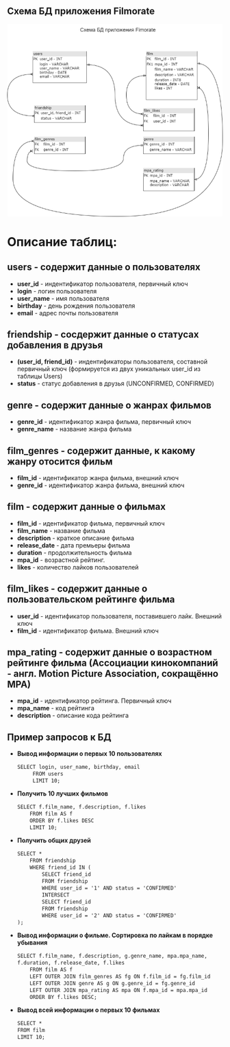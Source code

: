 ## Схема БД приложения Filmorate

![Схема БД приложения Filmorate](documents/DB_filmorate_scheme.png)

# Описание таблиц:

## users - содержит данные о пользователях

* **user_id** - индентификатор пользователя, первичный ключ
* **login** - логин пользователя
* **user_name** - имя пользователя
* **birthday** - день рождения пользователя
* **email** - адрес почты пользователя

## friendship - сосдержит данные о статусах добавления в друзья

* **(user_id, friend_id)** - индентификаторы пользователя, составной первичный ключ (формируется из двух уникальных
  user_id из таблицы Users)
* **status** - статус добавления в друзья (UNCONFIRMED, CONFIRMED)

## genre - содержит данные о жанрах фильмов

* **genre_id** - идентификатор жанра фильма, первичный ключ
* **genre_name** - название жанра фильма

## film_genres - содержит данные, к какому жанру отосится фильм

* **film_id** - идентификатор жанра фильма, внешний ключ
* **genre_id** - идентификатор жанра фильма, внешний ключ

## film - содержит данные о фильмах

* **film_id** - идентификатор фильма, первичный ключ
* **film_name** - название фильма
* **description** - краткое описание фильма
* **release_date** - дата премьеры фильма
* **duration** - продолжительность фильма
* **mpa_id** - возрастной рейтинг.
* **likes** - количество лайков пользователей

## film_likes - содержит данные о пользовательском рейтинге фильма

* **user_id** - идентификатор пользователя, поставившего лайк. Внешний ключ
* **film_id** - идентификатор фильма. Внешний ключ

## mpa_rating - содержит данные о возрастном рейтинге фильма (Ассоциации кинокомпаний - англ. Motion Picture Association, сокращённо МРА)

* **mpa_id** - идентификатор рейтинга. Первичный ключ
* **mpa_name** - код рейтинга
* **description** - описание кода рейтинга

## Пример запросов к БД

* **Вывод информации о первых 10 пользователях**

   ```
   SELECT login, user_name, birthday, email
        FROM users
        LIMIT 10;
   ```

* **Получить 10 лучших фильмов**

    ```
    SELECT f.film_name, f.description, f.likes
        FROM film AS f
        ORDER BY f.likes DESC
        LIMIT 10;
    ```

* **Получить общих друзей**

    ```
    SELECT *
        FROM friendship
        WHERE friend_id IN (
            SELECT friend_id
            FROM friendship
            WHERE user_id = '1' AND status = 'CONFIRMED'
            INTERSECT
            SELECT friend_id
            FROM friendship
            WHERE user_id = '2' AND status = 'CONFIRMED'
    );
    ```

* **Вывод информации о фильме. Сортировка по лайкам в порядке убывания**

    ```
    SELECT f.film_name, f.description, g.genre_name, mpa.mpa_name, f.duration, f.release_date, f.likes
        FROM film AS f
        LEFT OUTER JOIN film_genres AS fg ON f.film_id = fg.film_id
		LEFT OUTER JOIN genre AS g ON g.genre_id = fg.genre_id
        LEFT OUTER JOIN mpa_rating AS mpa ON f.mpa_id = mpa.mpa_id
        ORDER BY f.likes DESC;
    ```

* **Вывод всей информации о первых 10 фильмах**

    ```
    SELECT *
    FROM film
    LIMIT 10;
    ```